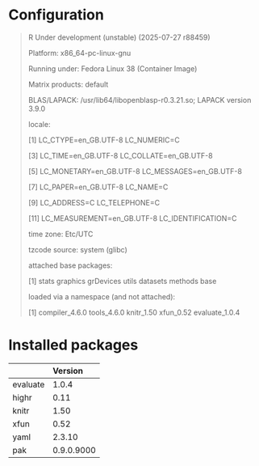 # Configuration

>
>  R Under development (unstable) (2025-07-27 r88459)
>
>  Platform: x86_64-pc-linux-gnu
>
>  Running under: Fedora Linux 38 (Container Image)
>
>  
>
>  Matrix products: default
>
>  BLAS/LAPACK: /usr/lib64/libopenblasp-r0.3.21.so;  LAPACK version 3.9.0
>
>  
>
>  locale:
>
>   [1] LC_CTYPE=en_GB.UTF-8       LC_NUMERIC=C              
>
>   [3] LC_TIME=en_GB.UTF-8        LC_COLLATE=en_GB.UTF-8    
>
>   [5] LC_MONETARY=en_GB.UTF-8    LC_MESSAGES=en_GB.UTF-8   
>
>   [7] LC_PAPER=en_GB.UTF-8       LC_NAME=C                 
>
>   [9] LC_ADDRESS=C               LC_TELEPHONE=C            
>
>  [11] LC_MEASUREMENT=en_GB.UTF-8 LC_IDENTIFICATION=C       
>
>  
>
>  time zone: Etc/UTC
>
>  tzcode source: system (glibc)
>
>  
>
>  attached base packages:
>
>  [1] stats     graphics  grDevices utils     datasets  methods   base     
>
>  
>
>  loaded via a namespace (and not attached):
>
>  [1] compiler_4.6.0 tools_4.6.0    knitr_1.50     xfun_0.52      evaluate_1.0.4


# Installed packages



|         |Version    |
|:--------|:----------|
|evaluate |1.0.4      |
|highr    |0.11       |
|knitr    |1.50       |
|xfun     |0.52       |
|yaml     |2.3.10     |
|pak      |0.9.0.9000 |


